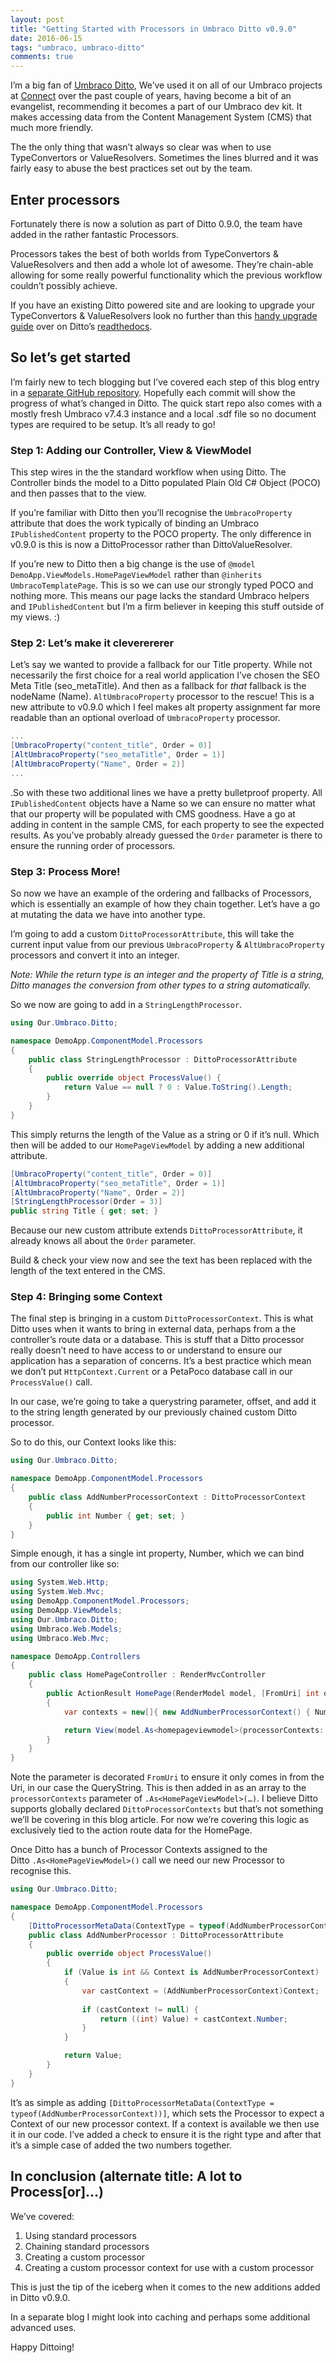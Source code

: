 ```yaml
---
layout: post
title: "Getting Started with Processors in Umbraco Ditto v0.9.0"
date: 2016-06-15
tags: "umbraco, umbraco-ditto"
comments: true
---
```

I’m a big fan of [Umbraco Ditto](https://github.com/leekelleher/umbraco-ditto), We’ve used it on all of our Umbraco projects at
[Connect](http://www.connect-group.com/) over the past couple of years, having become a bit of an evangelist, recommending it becomes a part of our Umbraco dev kit. It makes accessing data from the Content Management System (CMS) that much more friendly.

The the only thing that wasn’t always so clear was when to use TypeConvertors or ValueResolvers. Sometimes the lines blurred and it was fairly easy to abuse the best practices set out by the team.

## Enter processors

Fortunately there is now a solution as part of Ditto 0.9.0, the team have added in the rather fantastic Processors.

Processors takes the best of both worlds from TypeConvertors & ValueResolvers and then add a whole lot of awesome. They’re chain-able allowing for some really powerful functionality which the previous workflow couldn’t possibly achieve.

If you have an existing Ditto powered site and are looking to upgrade your TypeConvertors & ValueResolvers look no further than this [handy upgrade guide](http://umbraco-ditto.readthedocs.io/en/latest/upgrade-090/)
over on Ditto’s [readthedocs](http://umbraco-ditto.readthedocs.io/en/latest/).

## So let’s get started

I’m fairly new to tech blogging but I’ve covered each step of this blog entry in a [separate GitHub repository](https://github.com/jamiepollock/blog-demo-ditto-v090). Hopefully each commit will show the progress of what’s changed in Ditto. The quick start repo also comes with a mostly fresh Umbraco v7.4.3 instance and a local .sdf file so no document types are required to be setup. It’s all ready to go!

### Step 1: Adding our Controller, View & ViewModel

This step wires in the the standard workflow when using Ditto. The Controller binds the model to a Ditto populated Plain Old C# Object (POCO) and then passes that to the view.

If you’re familiar with Ditto then you’ll recognise the `UmbracoProperty` attribute that does the work typically of binding an Umbraco `IPublishedContent` property to the POCO property. The only difference in v0.9.0 is this is now a DittoProcessor rather than DittoValueResolver.

If you’re new to Ditto then a big change is the use of `@model DemoApp.ViewModels.HomePageViewModel` rather than `@inherits UmbracoTemplatePage`. This is so we can use our strongly typed POCO and nothing more. This means our page lacks the standard Umbraco helpers and `IPublishedContent` but I’m a firm believer in keeping this stuff outside of my views. :)

### Step 2: Let’s make it cleverererer

Let’s say we wanted to provide a fallback for our Title property. While not necessarily the first choice for a real world application I’ve chosen the SEO Meta Title (seo\_metaTitle). And then as a fallback for *that* fallback is the nodeName (Name). `AltUmbracoProperty` processor to the rescue! This is a new attribute to v0.9.0 which I feel makes alt property assignment far more readable than an optional overload of `UmbracoProperty` processor.

```csharp
...
[UmbracoProperty("content_title", Order = 0)] 
[AltUmbracoProperty("seo_metaTitle", Order = 1)]
[AltUmbracoProperty("Name", Order = 2)]
...
```

.So with these two additional lines we have a pretty bulletproof property. All `IPublishedContent` objects have a Name so we can ensure no matter what that our property will be populated with CMS goodness. Have a go at adding in content in the sample CMS, for each property to see the expected results. As you’ve probably already guessed the `Order` parameter is there to ensure the running order of processors.

### Step 3: Process More!

So now we have an example of the ordering and fallbacks of Processors, which is essentially an example of how they chain together. Let’s have a go at mutating the data we have into another type.

I’m going to add a custom `DittoProcessorAttribute`, this will take the current input value from our previous `UmbracoProperty` & `AltUmbracoProperty` processors and convert it into an integer.

*Note: While the return type is an integer and the property of Title is a string, Ditto manages the conversion from other types to a string automatically.*

So we now are going to add in a `StringLengthProcessor`.

```csharp
using Our.Umbraco.Ditto;

namespace DemoApp.ComponentModel.Processors 
{ 
    public class StringLengthProcessor : DittoProcessorAttribute 
    { 
        public override object ProcessValue() { 
            return Value == null ? 0 : Value.ToString().Length; 
        } 
    } 
}
```

This simply returns the length of the Value as a string or 0 if it’s null. Which then will be added to our `HomePageViewModel` by adding a new additional attribute.

```csharp
[UmbracoProperty("content_title", Order = 0)]
[AltUmbracoProperty("seo_metaTitle", Order = 1)] 
[AltUmbracoProperty("Name", Order = 2)]
[StringLengthProcessor(Order = 3)] 
public string Title { get; set; }
```
Because our new custom attribute extends `DittoProcessorAttribute`, it already knows all about the `Order` parameter.

Build & check your view now and see the text has been replaced with the length of the text entered in the CMS.

### Step 4: Bringing some Context

The final step is bringing in a custom `DittoProcessorContext`. This is what Ditto uses when it wants to bring in external data, perhaps from a the controller’s route data or a database. This is stuff that a Ditto processor really doesn’t need to have access to or understand to ensure our application has a separation of concerns. It’s a best practice which mean we don’t put `HttpContext.Current` or a PetaPoco database call in our `ProcessValue()` call.

In our case, we’re going to take a querystring parameter, offset, and add it to the string length generated by our previously chained custom Ditto processor.

So to do this, our Context looks like this:

```csharp
using Our.Umbraco.Ditto; 

namespace DemoApp.ComponentModel.Processors 
{ 
    public class AddNumberProcessorContext : DittoProcessorContext 
    {
        public int Number { get; set; }
    }
}
```

Simple enough, it has a single int property, Number, which we can bind
from our controller like so:

```csharp
using System.Web.Http;
using System.Web.Mvc;
using DemoApp.ComponentModel.Processors;
using DemoApp.ViewModels;
using Our.Umbraco.Ditto;
using Umbraco.Web.Models;
using Umbraco.Web.Mvc; 

namespace DemoApp.Controllers 
{
    public class HomePageController : RenderMvcController 
    {
        public ActionResult HomePage(RenderModel model, [FromUri] int offset = 0)
        {
            var contexts = new[]{ new AddNumberProcessorContext() { Number = offset } };

            return View(model.As<homepageviewmodel>(processorContexts: contexts));
        }
    } 
}
```

Note the parameter is decorated `FromUri` to ensure it only comes in from the Uri, in our case the QueryString. This is then added in as an array to the `processorContexts` parameter of `.As<HomePageViewModel>(…)`. I believe Ditto supports globally declared `DittoProcessorContexts` but that’s not something we’ll be covering in this blog article. For now we’re covering this logic as exclusively tied to the action route data for the HomePage.

Once Ditto has a bunch of Processor Contexts assigned to the Ditto `.As<HomePageViewModel>()` call we need our new Processor to recognise this.

```csharp
using Our.Umbraco.Ditto;

namespace DemoApp.ComponentModel.Processors 
{
    [DittoProcessorMetaData(ContextType = typeof(AddNumberProcessorContext))]
    public class AddNumberProcessor : DittoProcessorAttribute 
    {
        public override object ProcessValue() 
        {
            if (Value is int && Context is AddNumberProcessorContext) 
            { 
                var castContext = (AddNumberProcessorContext)Context; 
                
                if (castContext != null) { 
                    return ((int) Value) + castContext.Number; 
                } 
            }

            return Value;
        }
    }
}
```

It’s as simple as adding `[DittoProcessorMetaData(ContextType = typeof(AddNumberProcessorContext))]`, which sets the Processor to expect a Context of our new processor context. If a context is available we then use it in our code. I’ve added a check to ensure it is the right type and after that it’s a simple case of added the two numbers together.

## In conclusion (alternate title: A lot to Process\[or\]…)

We’ve covered:

1.  Using standard processors
2.  Chaining standard processors
3.  Creating a custom processor
4.  Creating a custom processor context for use with a custom processor

This is just the tip of the iceberg when it comes to the new additions added in Ditto v0.9.0.

In a separate blog I might look into caching and perhaps some additional advanced uses.

Happy Dittoing!